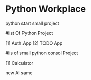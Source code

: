 # Python Workplace 
python  start small project

#list Of Python Project

[1] Auth App
[2] TODO App

#lis of small python consol Project

[1] Calculator



new AI
same 

